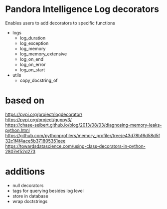 # Pandora Intelligence Log decorators
Enables users to add decorators to specific functions
- logs
  - log_duration
  - log_exception
  - log_memory
  - log_memory_extensive
  - log_on_end
  - log_on_error
  - log_on_start
- utils
  - copy_docstring_of
  
# based on 
https://pypi.org/project/logdecorator/ \
https://pypi.org/project/guppy3/ \
https://chase-seibert.github.io/blog/2013/08/03/diagnosing-memory-leaks-python.html \
https://github.com/pythonprofilers/memory_profiler/tree/e43d78bf6d58d5f32c1f4f4ace5b371805351eee \
https://towardsdatascience.com/using-class-decorators-in-python-2807ef52d273

# additions
- null decorators
- tags for querying besides log level
- store in database 
- wrap doctstrings  